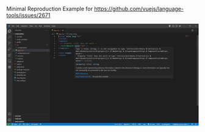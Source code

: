 Minimal Reproduction Example for https://github.com/vuejs/language-tools/issues/2671

![screenshot](/images/screenshot.png)